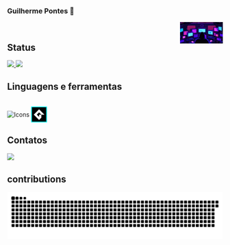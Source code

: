 ### Guilherme Pontes 👋



<img align="right" height="50px" width="100px" alt="GpontesCyberpunk" src="https://github.com/Gpontes143/Gpontes143/blob/main/Imagem/cyber.gif?raw=true"/>

<div/>


<br>   
  
  ## Status
<div>
<a href="https://github.com/Guilherme-Pontes-Campos/github-readme-stats">
  <img height=150em src="https://github-readme-stats.vercel.app/api?username=Gpontes143&show_icons=true&theme=midnight-purple" />
</a>
<a href="https://github.com/Guilherme-Pontes-Campos/convoychat">
  <img height=150em length= 280em src="https://github-readme-stats.vercel.app/api/top-langs?username=Guilherme-Pontes-Campos&layout=compact&langs_count=8&theme=midnight-purple" />
</a>
</div>

## Linguagens e ferramentas
<div style="display: inline_block"><br>
<img alt="Icons" align="center" height="40" width="290" src="https://skillicons.dev/icons?i=js,html,css,vscode,py,java,git" />  <img align="center"src=https://github.com/Gpontes143/Gpontes143/blob/main/Imagem/gamemaker.png? alt="Icons" height="37" width="37" raw=true"> 
  
  
</div>

##  Contatos
<div>
<a href="mailto:guilhermepontes547@gmail.com"><img src="https://img.shields.io/badge/gmail-%23DD0031.svg?&style=for-the-badge&logo=gmail&logoColor=white"/></a>


</div>

## contributions
<div>
  
![snake gif](https://github.com/Gpontes143/Gpontes143/blob/output/github-contribution-grid-snake.svg)

</div>
